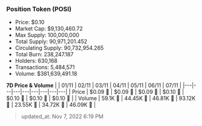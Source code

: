 
  ### Position Token (POSI)
  - Price: $0.10
  - Market Cap: $9,130,460.72
  - Max Supply: 100,000,000
  - Total Supply: 90,971,201.452
  - Circulating Supply: 90,732,954.265
  - Total Burn: 238,247.187
  - Holders: 630,168
  - Transactions: 5,484,571
  - Volume: $381,639,491.18

  **7D Price & Volume**
  | | 01&#x2F;11 | 02&#x2F;11 | 03&#x2F;11 | 04&#x2F;11 | 05&#x2F;11 | 06&#x2F;11 | 07&#x2F;11 |
  |---|---|---|---|---|---|---|---|
  | Price | $0.09 🔻 | $0.09 🔻 | $0.09 🚀 | $0.10 🚀 | $0.10 🚀 | $0.10 🚀 | $0.10 🔻 |
  | Volume | 59.1K 🔻 | 44.45K 🔻 | 46.81K 🚀 | 93.12K 🚀 | 23.55K 🔻 | 34.72K 🚀 | 46.09K 🚀 |

  > updated_at: Nov 7, 2022 6:19 PM
